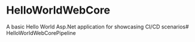 # HelloWorldWebCore
A basic Hello World Asp.Net application for showcasing CI/CD scenarios# HelloWorldWebCorePipeline
